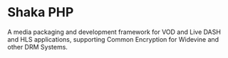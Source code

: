 # Shaka PHP
A media packaging and development framework for VOD and Live DASH and HLS applications, supporting Common Encryption for Widevine and other DRM Systems.
